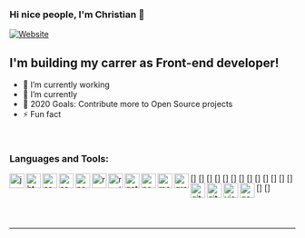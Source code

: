 ### Hi nice people, I'm Christian  👋

[![Website](https://img.shields.io/static/v1?label=linkedin&logo=linkedin&labelColor=0077ee&style=for-the-badge&message=let%27s%20connect)](https://www.linkedin.com/in/christian-haag-dev/)

## I'm building my carrer as Front-end developer!

- 🔭 I’m currently working 
- 🌱 I’m currently 
- 🥅 2020 Goals: Contribute more to Open Source projects
- ⚡ Fun fact 

<br />

### Languages and Tools:

[<img align="left" alt="javascript" width="26px" src="https://raw.githubusercontent.com/vanhaaggen/icons/master/javascript.svg?token=AKWI6BZLVCFHCOVT36XIWLK7OMFPU" />]
[<img align="left" alt="html" width="26px" src="https://raw.githubusercontent.com/vanhaaggen/icons/master/html5.svg?token=AKWI6B4VPNXC4ZR5J4MGZZK7OMFTQ" />]
[<img align="left" alt="css" width="26px" src="https://raw.githubusercontent.com/vanhaaggen/icons/master/css3.svg?token=AKWI6B756FYV55SEEKTDCH27OMFRS" />]
[<img align="left" alt="sass" width="26px" src="https://raw.githubusercontent.com/vanhaaggen/icons/master/sass.svg?token=AKWI6B7XV5XIINMQWUES2FK7OMFUO" />]
[<img align="left" alt="node" width="26px" src="https://raw.githubusercontent.com/vanhaaggen/icons/master/node-dot-js.svg?token=AKWI6B4AAIGHDSEUICVBWZ27OMFVS" />]
[<img align="left" alt="react" width="26px" src="https://raw.githubusercontent.com/vanhaaggen/icons/master/react.svg?token=AKWI6B7EZZ7TOW4XGH66ILC7OMFW6" />]
[<img align="left" alt="router" width="26px" src="https://raw.githubusercontent.com/vanhaaggen/icons/master/reactrouter.svg?token=AKWI6B4LQVNG4Q7M2NKKU427OMFYC" />]
[<img align="left" alt="gatsby" width="26px" src="https://raw.githubusercontent.com/vanhaaggen/icons/master/gatsby.svg?token=AKWI6B36S3RBU4NZY5B5EPC7OMFZI" />]
[<img align="left" alt="next" width="26px" src="https://raw.githubusercontent.com/vanhaaggen/icons/master/next-dot-js%20(1).svg?token=AKWI6BZGVB63UEQFZYK2ITC7OMF2K" />]
[<img align="left" alt="mongodb" width="26px" src="https://raw.githubusercontent.com/vanhaaggen/icons/master/mongodb.svg?token=AKWI6B7SPYCQPXKWRSLLYKK7OMF3S" />]
[<img align="left" alt="graphql" width="26px" src="https://raw.githubusercontent.com/vanhaaggen/icons/master/graphql.svg?token=AKWI6BYGBYQR46USBAMM6QC7OMF4U" />]
[<img align="left" alt="git" width="26px" src="https://raw.githubusercontent.com/vanhaaggen/icons/master/git.svg?token=AKWI6BYHXPRK5K55IF4UIGK7OMF52" />]
[<img align="left" alt="github" width="26px" src="https://raw.githubusercontent.com/vanhaaggen/icons/master/github.svg?token=AKWI6BY2NQDNBIS5DOJ2BMK7OMF7K" />]
[<img align="left" alt="visualsc" width="26px" src="https://raw.githubusercontent.com/vanhaaggen/icons/master/visualstudiocode.svg?token=AKWI6BYPQ6RBJN2HRGXM3F27OMGAG" />]
[<img align="left" alt="google" width="26px" src="https://raw.githubusercontent.com/vanhaaggen/icons/master/google.svg?token=AKWI6B5VWV5NZP5IC3SPKYC7OMGBI" />]


<br />
<br />

---

